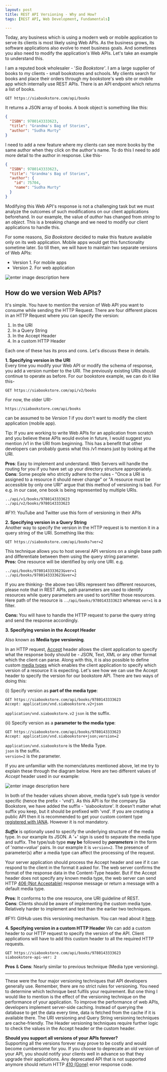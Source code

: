 ```yaml
---
layout: post
title: REST API Versioning - Why and How? 
tags: [REST API, Web Development, Fundamentals]

---
```



Today, any business which is using a modern web or mobile application to serve its clients is most likely using Web APIs. As the business grows, its software applications also evolve to meet business goals. And sometimes you also need to modify the application's Web APIs. Let's take an example to understand this.  

I am a reputed book wholesaler - '*Sia Bookstore'*. I am a large supplier of books to my clients - small bookstores and schools. My clients search for books and place their orders through my bookstore's web site or mobile app which internally use REST APIs. There is an API endpoint which returns a list of books.

    GET https://siabookstore.com/api/books

It returns a JSON array of books. A book object is something like this:
~~~json
{
  "ISBN": 9780143333623,
  "title": "Grandma's Bag of Stories",
  "author": "Sudha Murty"
}
~~~
I need to add a new feature where my clients can see more books by the same author when they click on the author's name. To do this I need to add more detail to the author in response. Like this-
~~~json
{
  "ISBN": 9780143333623,
  "title": "Grandma's Bag of Stories",
  "author": {
    "id": 75704,
    "name": "Sudha Murty"
  }
}
~~~
Modifying this Web API's response is not a challenging task but we must analyze the outcomes of such modifications on our client applications beforehand. In our example, the value of _author_ has changed from _string_ to an _object_. This is a breaking change and we need to modify our client applications to handle this.

For some reasons, _Sia Bookstore_ decided to make this feature available only on its web application. Mobile apps would get this functionality sometime later. So till then, we will have to maintain two separate versions of Web APIs: 

 - Version 1. For mobile apps 
 - Version 2. For web application

![enter image description here](https://raw.githubusercontent.com/commentedout/commentedout.github.io/master/assets/img/api-ver-01.png)

## How do we version Web APIs?

  
It's simple. You have to mention the version of Web API you want to consume while sending the HTTP Request. There are four different places in an HTTP Request where you can specify the version:

1.  In the URI
2.  In a Query String
3.  In the Accept Header
4.  In a custom HTTP Header

Each one of these has its pros and cons. Let's discuss these in details.

**1. Specifying version in the URI**  
Every time you modify your Web API or modify the schema of response, you add a version number to the URI. The previously existing URIs should continue to operate as before. For our bookstore example, we can do it like this-
~~~
GET https://siabookstore.com/api/v2/books
~~~

For now, the older URI-
~~~
https://siabookstore.com/api/books
~~~
can be assumed to be *Version 1* if you don't want to modify the client application (mobile app).  

Tip: If you are working to write Web APIs for an application from scratch and you believe these APIs would evolve in future, I would suggest you mention /v1 in the URI from beginning. This has a benefit that other developers can probably guess what this /v1 means just by looking at the URI.

**Pros**: Easy to implement and understand. Web Servers will handle the routing for you if you have set up your directory structure appropriately.  
**Cons**: Some people who strictly adhere to the rules - "Once a URI is assigned to a resource it should never change" or "A resource must be accessible by only one URI" argue that this method of versioning is bad. For e.g.  in our case, one book is being represented by multiple URIs.
~~~
../api/v1/books/9780143333623
../api/v2/books/9780143333623
~~~
*#FYI*: YouTube and Twitter use this form of versioning in their APIs



**2. Specifying version in a Query String**  
Another way to specify the version in the HTTP request is to mention it in a query string of the URI. Something like this:
~~~
GET https://siabookstore.com/api/books?ver=2
~~~
This technique allows you to host several API versions on a single base path and differentiate between them using the query string parameter.  
**Pros:** One resource will be identified by only one URI. e.g.
~~~
../api/books/9780143333623&ver=1
../api/books/9780143333623&ver=2
~~~
If you are thinking- the above two URIs represent two different resources, please note that in REST APIs, path parameters are used to identify resources while query parameters are used to sort/filter those resources. Here path of the resource is `../api/books/9780143333623` whereas `ver=1` is a filter.

**Cons:** You will have to handle the HTTP request to parse the query string and send the response accordingly.


**3. Specifying version in the Accept Header**

Also known as **Media type versioning**. 

In an HTTP request, [Accept](https://developer.mozilla.org/en-US/docs/Web/HTTP/Headers/Accept) header allows the client application to specify what the response body should be - JSON, Text, XML or any other format which the client can parse. Along with this, it is also possible to define custom [media types](https://en.wikipedia.org/wiki/Media_type) which enables the client application to specify which version of a resource it is expecting. 
Let's see how we can use the Accept header to specify the version for our bookstore API. There are two ways of doing this:

(i) Specify version as **part of the media type**:

~~~
GET https://siabookstore.com/api/books/9780143333623
Accept: application/vnd.siabookstore.v2+json
~~~
`application/vnd.siabookstore.v2`
`json` is the suffix.

(ii) Specify version as a **parameter to the media type**:
~~~
GET https://siabookstore.com/api/books/9780143333623
Accept: application/vnd.siabookstore+json;version=2
~~~  
`application/vnd.siabookstore` is the Media Type.  
`json` is the suffix.  
`version=2`  is the parameter.

If you are unfamiliar with the nomenclatures mentioned above, let me try to explain these through the diagram below. Here are two different values of *Accept* header used in our example:  

![enter image description here](https://raw.githubusercontent.com/commentedout/commentedout.github.io/master/assets/img/api-ver-02.png)
  
In both of the header values shown above, media type's sub type is vendor specific (hence the prefix - 'vnd'). As this API is for the company Sia Bookstore, we have added the suffix - 'siabookstore'. It doesn't matter what suffix you keep, but it should be prefixed with 'vnd'. If you are creating a public API then it is recommended to get your custom content type [registered with IANA](https://www.iana.org/assignments/media-types/media-types.xhtml). However it is not mandatory.   
  
 ***Suffix*** is optionally used to specify the underlying structure of the media type. In our example its JSON. A '+' sign is used to separate the media type and suffix. The type/sub type **may be** followed by ***parameters*** in the form of '*name=value*' pairs. In our example it is `version=2`. The presence of parameter(s) after a media type can affect the processing of the request.

Your server application should process the Accept header and see if it can respond to the client in the format it asked for. The web server confirms the format of the response data in the Content-Type header. But if the Accept header does not specify any known media type, the web server can send HTTP [406 (Not Acceptable)](https://developer.mozilla.org/en-US/docs/Web/HTTP/Status/406) response message or return a message with a default media type.

**Pros**: It conforms to the one resource, one URI guideline of REST.  
**Cons**: Clients should be aware of implementing the custom media type. Relatively harder to implement and test than the earlier two techniques. 

#FYI: GitHub uses this versioning mechanism. You can read about it [here](https://developer.github.com/v3/media/).

**4. Specifying version in a custom HTTP Header** 
We can add a custom header to our HTTP request to specify the version of the API. Client applications will have to add this custom header to all the required HTTP requests.

~~~
GET https://siabookstore.com/api/books/9780143333623
siabookstore-api-ver: 2
~~~

**Pros** & **Cons**: Nearly similar to previous technique (Media type versioning).

------------------
These were the four major versioning techniques that API developers generally use. Remember, there are no strict rules for versioning. You need to determine which technique best fulfils your requirement. But one thing I would like to mention is the effect of the versioning technique on the performance of your application. To improve the performance of web APIs, developers implement server-side caching. Instead of querying the database to get the data every time, data is fetched from the cache if it is available there. The URI versioning and Query String versioning techniques are cache-friendly. The Header versioning techniques require further logic to check the values in the Accept header or the custom header.

**Should you support all versions of your APIs forever?**  
Supporting all the versions forever may prove to be costly and would become cumbersome for you. If you choose to deprecate an old version of your API, you should notify your clients well in advance so that they upgrade their applications. Any deprecated API that is not supported anymore should return HTTP [410 (Gone)](https://developer.mozilla.org/en-US/docs/Web/HTTP/Status/410) error response code.

